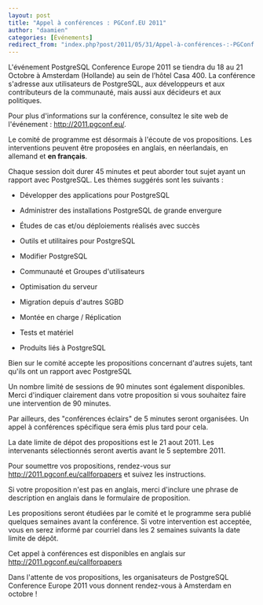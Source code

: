```yaml
---
layout: post
title: "Appel à conférences : PGConf.EU 2011"
author: "daamien"
categories: [Événements]
redirect_from: "index.php?post/2011/05/31/Appel-à-conférences-:-PGConf.EU-2011"
---
```





<!--more-->


L'événement PostgreSQL Conference Europe 2011 se tiendra du 18 au 21 Octobre à Amsterdam (Hollande) au sein de l’hôtel Casa 400. La conférence s'adresse aux utilisateurs de PostgreSQL, aux développeurs et aux contributeurs de la communauté, mais aussi aux décideurs et aux politiques. 

Pour plus d'informations sur la conférence, consultez le site web de l'événement : http://2011.pgconf.eu/.



Le comité de programme est désormais à l'écoute de vos propositions. Les interventions peuvent être proposées en anglais, en néerlandais, en allemand et __en français__.



Chaque session doit durer 45 minutes et peut aborder tout sujet ayant un rapport avec PostgreSQL. Les thèmes suggérés sont les suivants :



* Développer des applications pour PostgreSQL

* Administrer des installations PostgreSQL de grande envergure

* Études de cas et/ou déploiements réalisés avec succès 

* Outils et utilitaires pour PostgreSQL

* Modifier PostgreSQL 

* Communauté et Groupes d'utilisateurs

* Optimisation du serveur

* Migration depuis d'autres SGBD

* Montée en charge / Réplication

* Tests et matériel

* Produits liés à PostgreSQL



Bien sur le comité accepte les propositions concernant d'autres sujets, tant qu'ils ont un rapport avec PostgreSQL



Un nombre limité de sessions de 90 minutes sont également disponibles. Merci d'indiquer clairement dans votre proposition si vous souhaitez faire une intervention de 90 minutes.



Par ailleurs, des "conférences éclairs" de 5 minutes seront organisées. Un appel à conférences spécifique sera émis plus tard pour cela.



La date limite de dépot des propositions est le 21 aout 2011. Les intervenants sélectionnés seront avertis avant le 5 septembre 2011.



Pour soumettre vos propositions, rendez-vous sur http://2011.pgconf.eu/callforpapers et suivez les instructions.



Si votre proposition n'est pas en anglais, merci d'inclure une phrase de description en anglais dans le formulaire de proposition.



Les propositions seront étudiées par le comité et le programme sera publié quelques semaines avant la conférence. Si votre intervention est acceptée, vous en serez informé par courriel dans les 2 semaines suivants la date limite de dépôt.



Cet appel à conférences est disponibles en anglais sur http://2011.pgconf.eu/callforpapers





Dans l'attente de vos propositions, les organisateurs de  PostgreSQL Conference Europe 2011 vous donnent rendez-vous à Amsterdam en octobre !